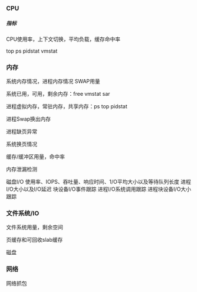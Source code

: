 ### CPU

##### 指标

CPU使用率，上下文切换，平均负载，缓存命中率

top ps pidstat vmstat 

### 内存

系统内存情况，进程内存情况 SWAP用量

系统已用，可用，剩余内存：free vmstat sar

进程虚拟内存，常驻内存，共享内存：ps top pidstat 

进程Swap换出内存

进程缺页异常

系统换页情况

缓存/缓冲区用量，命中率

内存泄漏检测

磁盘I/O 使用率、IOPS、吞吐量、响应时间、1/O平均大小以及等待队列长度
		进程I/O大小以及I/O延迟
		块设备I/O事件跟踪
		进程I/O系统调用跟踪
		进程块设备I/O大小跟踪

### 文件系统/IO

文件系统用量，剩余空间

页缓存和可回收slab缓存

磁盘

### 网络

网络抓包

